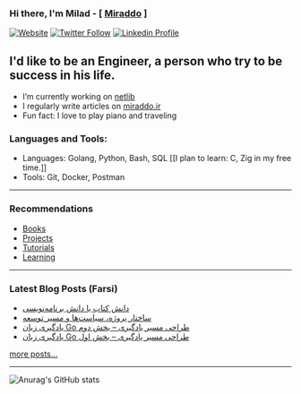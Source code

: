 ### Hi there, I'm Milad - [ [Miraddo](https://miraddo.ir) ]

[![Website](https://img.shields.io/website?label=miraddo.ir&style=for-the-badge&url=https%3A%2F%2FMiraddo.ir)](https://miraddo.ir)
[![Twitter Follow](https://img.shields.io/twitter/follow/Miraddo_?color=1DA1F2&logo=twitter&style=for-the-badge)](https://twitter.com/intent/follow?original_referer=https%3A%2F%2Fgithub.com%2FMiraddo_&screen_name=Miraddo_)
[![Linkedin Profile](https://img.shields.io/badge/LinkedIn-0077B5?style=for-the-badge&logo=linkedin&logoColor=white)](https://www.linkedin.com/in/miraddo)

## I'd like to be an Engineer, a person who try to be success in his life.

- I’m currently working on [netlib](https://github.com/miraddo/netlib)
- I regularly write articles on [miraddo.ir](https://miraddo.ir)
- Fun fact: I love to play piano and traveling

### Languages and Tools:
  
- Languages: Golang, Python, Bash, SQL [[I plan to learn: C, Zig in my free time.]]
- Tools: Git, Docker, Postman

---

### Recommendations

- [Books](recommendation/books.md)
- [Projects](recommendation/projects.md)
- [Tutorials](recommendation/tutorials.md)
- [Learning](recommendation/learning.md)

---

### Latest Blog Posts (Farsi)
<!-- BLOG-POST-LIST:START -->
- [دانش کتاب یا دانش برنامه‌نویسی](https://miraddo.ir/book-knowledge-or-programming-knowledge/)
- [ساختار پروژه، سیاست‌ها و مسیر توسعه](https://miraddo.ir/project-layers-polices-and-guidelines/)
- [یادگیری زبان Go طراحی مسیر یادگیری – بخش دوم](https://miraddo.ir/go-design-guidelines-part2/)
- [یادگیری زبان Go طراحی مسیر یادگیری – بخش اول](https://miraddo.ir/go-design-guidelines-part1/)
<!-- BLOG-POST-LIST:END -->

[more posts...](https://miraddo.ir)


---

![Anurag's GitHub stats](https://github-readme-stats.vercel.app/api?username=miraddo)


[website]: https://miraddo.ir
[twitter]: https://twitter.com/Miraddo_
[linkedin]: https://www.linkedin.com/in/miraddo/
